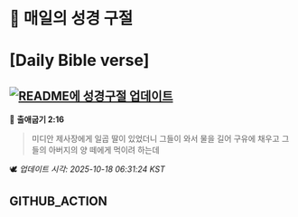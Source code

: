 # 🙏 매일의 성경 구절
# [Daily Bible verse]
## [![README에 성경구절 업데이트](https://github.com/DONGSUKA/first_test/actions/workflows/update-readme-bible.yml/badge.svg)](https://github.com/DONGSUKA/first_test/actions/workflows/update-readme-bible.yml)
<!-- START_BIBLE_VERSE -->
📖 **출애굽기 2:16**
> 미디안 제사장에게 일곱 딸이 있었더니 그들이 와서 물을 길어 구유에 채우고 그들의 아버지의 양 떼에게 먹이려 하는데

🕊️ _업데이트 시각: 2025-10-18 06:31:24 KST_
  <!-- END_BIBLE_VERSE -->
## GITHUB_ACTION
